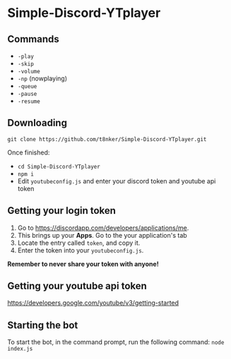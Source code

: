# Simple-Discord-YTplayer


## Commands 


- `-play`
- `-skip`
- `-volume`
- `-np` (nowplaying)
- `-queue`
- `-pause`
- `-resume`

## Downloading

`git clone https://github.com/t8nker/Simple-Discord-YTplayer.git`

Once finished: 
- `cd Simple-Discord-YTplayer`
- `npm i`
- Edit `youtubeconfig.js` and enter your discord token and youtube api token 

## Getting your login token

1. Go to https://discordapp.com/developers/applications/me.
2. This brings up your **Apps**. Go to the your application's tab
3. Locate the entry called `token`, and copy it.
4. Enter the token into your `youtubeconfig.js`.

**Remember to never share your token with anyone!**

## Getting your youtube api token

https://developers.google.com/youtube/v3/getting-started

## Starting the bot

To start the bot, in the command prompt, run the following command:
`node index.js`
 















